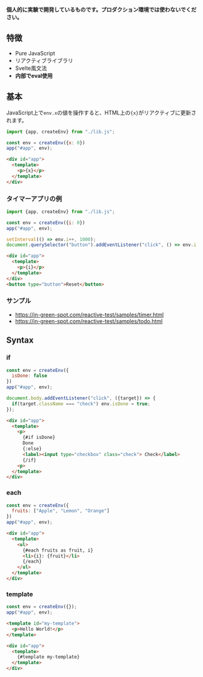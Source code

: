 **個人的に実験で開発しているものです。プロダクション環境では使わないでください。**

## 特徴
- Pure JavaScript
- リアクティブライブラリ
- Svelte風文法
- **内部でeval使用**

## 基本

JavaScript上で`env.x`の値を操作すると、HTML上の`{x}`がリアクティブに更新されます。

```javascript
import {app, createEnv} from "./lib.js";

const env = createEnv({x: 0})
app("#app", env);
```

```html
<div id="app">
  <template>
    <p>{x}</p>
  </template>
</div>
```

### タイマーアプリの例

```javascript
import {app, createEnv} from "./lib.js";

const env = createEnv({i: 0})
app("#app", env);

setInterval(() => env.i++, 1000);
document.querySelector("button").addEventListener("click", () => env.i = 0);
```

```html
<div id="app">
  <template>
    <p>{i}</p>
  </template>
</div>
<button type="button">Reset</button>
```

### サンプル
- https://in-green-spot.com/reactive-test/samples/timer.html
- https://in-green-spot.com/reactive-test/samples/todo.html


## Syntax

### if

```javascript
const env = createEnv({
  isDone: false
})
app("#app", env);

document.body.addEventListener("click", ({target}) => {
  if(target.className === "check") env.isDone = true;
});
```

```html
<div id="app">
  <template>
    <p>
      {#if isDone}
      Done
      {:else}
      <label><input type="checkbox" class="check"> Check</label>
      {/if}
    <p>
  </template>
</div>
```

### each

```javascript
const env = createEnv({
  fruits: ["Apple", "Lemon", "Orange"]
})
app("#app", env);
```

```html
<div id="app">
  <template>
    <ul>
      {#each fruits as fruit, i}
      <li>{i}: {fruit}</li>
      {/each}
    </ul>
  </template>
</div>
```

### template

```javascript
const env = createEnv({});
app("#app", env);
```

```html
<template id="my-template">
  <p>Hello World!</p>
</template>

<div id="app">
  <template>
    {#template my-template}
  </template>
</div>
```
